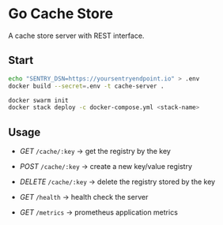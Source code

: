 # Go Cache Store

A cache store server with REST interface.

## Start

```bash
echo "SENTRY_DSN=https://yoursentryendpoint.io" > .env
docker build --secret=.env -t cache-server .
```

```bash
docker swarm init
docker stack deploy -c docker-compose.yml <stack-name>
```

## Usage

+ *GET* `/cache/:key` -> get the registry by the key
+ *POST* `/cache/:key` -> create a new key/value registry
+ *DELETE* `/cache/:key` -> delete the registry stored by the key

+ *GET* `/health` -> health check the server
+ *GET* `/metrics` -> prometheus application metrics
